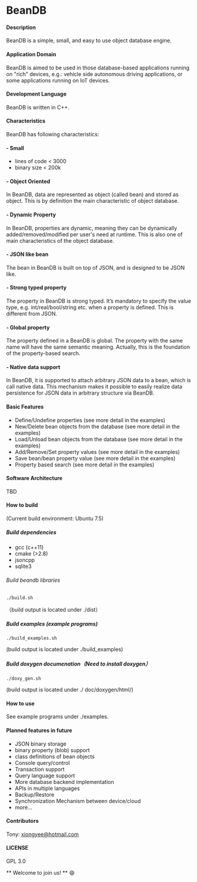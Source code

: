 # BeanDB

#### Description
BeanDB is a simple, small, and easy to use object database engine.

#### Application Domain
BeanDB is aimed to be used in those database-based applications running on "rich" devices, e.g.: vehicle side autonomous driving applications, or some applications running on IoT devices.

#### Development Language
BeanDB is written in C++.

#### Characteristics
BeanDB has following characteristics:

#### - Small
- lines of code < 3000
- binary size < 200k


#### - Object Oriented
In BeanDB, data are represented as object (called bean) and stored as object. This is by definition the main characteristic of object database.

#### - Dynamic Property
In BeanDB, properties are dynamic, meaning they can be dynamically added/removed/modified per user's need at runtime. This is also one of main characteristics of the object database.

#### - JSON like bean
The bean in BeanDB is built on top of JSON, and is designed to be JSON like. 

#### - Strong typed property
The property in BeanDB is strong typed. It’s mandatory to specify the value type, e.g. int/real/bool/string etc. when a property is defined. This is different from JSON.

#### - Global property
The property defined in a BeanDB is global. The property with the same name will have the same semantic meaning. Actually, this is the foundation of the property-based search.

#### - Native data support
In BeanDB, it is supported to attach arbitrary JSON data to a bean, which is call native data. This mechanism makes it possible to easily realize data persistence for JSON data in arbitrary structure via BeanDB.

#### Basic Features

- Define/Undefine properties (see more detail in the examples)
- New/Delete bean objects from the database (see more detail in the examples)
- Load/Unload bean objects from the database (see more detail in the examples)
- Add/Remove/Set property values (see more detail in the examples)
- Save bean/bean property value (see more detail in the examples)
- Property based search (see more detail in the examples)


#### Software Architecture
TBD

#### How to build
(Current build environment: Ubuntu 7.5)
##### Build dependencies
- gcc (c++11)
- cmake (>2.8)
- jsoncpp
- sqlite3

###### Build beandb libraries
```
./build.sh
```
（build output is located under ./dist）
<br>

##### Build examples (example programs)

```
./build_examples.sh
```
(build output is located under ./build_examples)


##### Build doxygen documenation（Need to install doxygen）
```
./doxy_gen.sh
```
(build output is located under ./ doc/doxygen/html/)


#### How to use
See example programs under ./examples.


#### Planned features in future
- JSON binary storage
- binary property (blob) support
- class definitions of bean objects
- Console query/control
- Transaction support
- Query language support
- More database backend implementation
- APIs in multiple languages
- Backup/Restore
- Synchronization Mechanism between device/cloud
- more…


#### Contributors
Tony: xiongyee@hotmail.com


#### LICENSE
GPL 3.0

 ** Welcome to join us! **  :smile:
